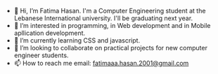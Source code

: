 - 👋 Hi, I’m Fatima Hasan. I'm a Computer Engineering student at the Lebanese International university. I'll be graduating next year.
- 👀 I’m interested in programming, in Web development and in Mobile apllication development.
- 🌱 I’m currently learning CSS and javascript.
- 💞️ I’m looking to collaborate on practical projects for new computer engineer students.
- 📫 How to reach me email: fatimaaa.hasan.2001@gmail.com 

<!---
Fatima765/Fatima765 is a ✨ special ✨ repository because its `README.md` (this file) appears on your GitHub profile.
You can click the Preview link to take a look at your changes.
--->
